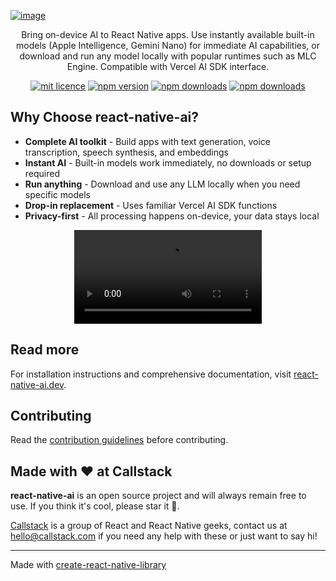 [![image](https://github.com/user-attachments/assets/027ccbc1-c6c4-46a0-aa62-7b89d4e62f24)](https://www.callstack.com/open-source?utm_campaign=generic&utm_source=github&utm_medium=referral&utm_content=react-native-ai)
<div align="center">

Bring on-device AI to React Native apps. Use instantly available built-in models (Apple Intelligence, Gemini Nano) for immediate AI capabilities, or download and run any model locally with popular runtimes such as MLC Engine. Compatible with Vercel AI SDK interface.

</div>

<div align="center">

[![mit licence](https://img.shields.io/dub/l/vibe-d.svg?style=for-the-badge)](https://github.com/callstackincubator/ai/blob/main/LICENSE)
[![npm version](https://img.shields.io/npm/v/react-native-ai?style=for-the-badge)](https://www.npmjs.org/package/react-native-ai)
[![npm downloads](https://img.shields.io/npm/dt/react-native-ai.svg?style=for-the-badge)](https://www.npmjs.org/package/react-native-ai)
[![npm downloads](https://img.shields.io/npm/dm/react-native-ai.svg?style=for-the-badge)](https://www.npmjs.org/package/react-native-ai)
</div>

## Why Choose react-native-ai?

- **Complete AI toolkit** - Build apps with text generation, voice transcription, speech synthesis, and embeddings
- **Instant AI** - Built-in models work immediately, no downloads or setup required  
- **Run anything** - Download and use any LLM locally when you need specific models
- **Drop-in replacement** - Uses familiar Vercel AI SDK functions
- **Privacy-first** - All processing happens on-device, your data stays local

<div align="center">
  <video src="https://github.com/user-attachments/assets/443a6925-1e50-4eab-87a3-4f9c34e2de14" />
</div>

## Read more 

For installation instructions and comprehensive documentation, visit [react-native-ai.dev](https://react-native-ai.dev).

## Contributing

Read the [contribution guidelines](/CONTRIBUTING.md) before contributing.

## Made with ❤️ at Callstack

<b>react-native-ai</b> is an open source project and will always remain free to use. If you think it's cool, please star it 🌟. 

[Callstack][callstack-readme-with-love] is a group of React and React Native geeks, contact us at [hello@callstack.com](mailto:hello@callstack.com) if you need any help with these or just want to say hi!

---

Made with [create-react-native-library](https://github.com/callstack/react-native-builder-bob)

[callstack-readme-with-love]: https://callstack.com/?utm_source=github.com&utm_medium=referral&utm_campaign=react-native-ai&utm_term=readme-with-love
